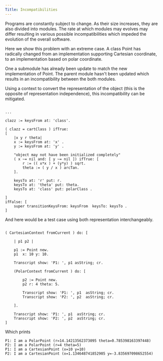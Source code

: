 ```yaml
---
Title: Incompatibilities
---
```


Programs are constantly subject to change. As their size increases, they are also divided into modules. The rate at which modules may evolves may differ resulting in various possible incompatibilities which impeded the evolution of the overall software. 

Here we show this problem with an extreme case. A class Point has radically changed from an implementation supporting Cartesian coordinate, to an implementation based on polar coordinate. 

One a submodule has already been update to match the new implementation of Point. The parent module hasn't been updated which results in an incompatibility between the both modules. 

Using a context to convert the representation of the object (this is the opposite of representation independence), this incompatibility can be mitigated.

```PolarContext>>transitionKeysFrom: keysFrom keysTo: keysTo

...

clazz := keysFrom at: 'class'.

( clazz = cartClass ) ifTrue:
[
	|x y r theta|
	x := keysFrom at: 'x' .
	y := keysFrom at: 'y' .
	
	"object may not have been initialized completely"
	( x ~= nil and: [ y ~= nil ]) ifTrue: [
		r := (( x*x ) + (y*y) ) sqrt.
		theta := ( y / x ) arcTan.
	].

	keysTo at: 'r' put: r.
	keysTo at: 'theta' put: theta.
	keysTo at: 'class' put: polarClass .
	
]
ifFalse: [
	super transitionKeysFrom: keysFrom  keysTo: keysTo . 
]

```

And here would be a test case using both representation interchangeably.

```| polarCtx cartesianCtx |

( CartesianContext fromCurrent ) do: [
	
	| p1 p2 | 
	
	p1 := Point new.
	p1  x: 10 y: 10.
	 
	Transcript show: 'P1: ', p1 asString; cr.	
			
	(PolarContext fromCurrent ) do: [
		
		p2 := Point new.
		p2 r: 4 theta: 5.
		
		Transcript show: 'P1: ', p1  asString; cr.	
		Transcript show: 'P2: ', p2  asString; cr.	
		
	].
	
	Transcript show: 'P1: ', p1  asString; cr.	
	Transcript show: 'P2: ', p2  asString; cr.	
]
```

Which prints

```P1: I am a CartesianPoint (x=10 y=10)
P1: I am a PolarPoint (r=14.14213562373095 theta=0.785398163397448)
P2: I am a PolarPoint (r=4 theta=5)
P1: I am a CartesianPoint (x=10 y=10)
P2: I am a CartesianPoint (x=1.134648741852905 y=-3.835697098652554)
```

